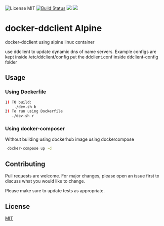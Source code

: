![License MIT](https://img.shields.io/badge/license-MIT-blue.svg) [![Build Status](https://travis-ci.org/nmaiti/alpine_docker-ddclient.svg?branch=master)](https://travis-ci.org/nmaiti/alpine_docker-ddclient) [![](https://img.shields.io/docker/stars/nbmaiti/ddclient.svg)](https://hub.docker.com/r/nbmaiti/ddclient 'DockerHub') [![](https://img.shields.io/docker/pulls/nbmaiti/ddclient.svg)](https://hub.docker.com/r/nbmaiti/ddclient 'DockerHub')

# docker-ddclient Alpine
docker-ddclient using alpine linux container

use ddclient to update dynamic dns of name servers.
Example configs are kept inside /etc/ddclient/config
put the ddclient.conf inside ddclient-config folder

## Usage
### Using Dockerfile
```bash
1) TO build:
    ./dev.sh b
2) To run using Dockerfile
   ./dev.sh r
```

### Using docker-composer
 Without building using dockerhub image using dockercompose
```bash 
 docker-compose up -d
```

## Contributing
Pull requests are welcome. For major changes, please open an issue first to discuss what you would like to change.

Please make sure to update tests as appropriate.

## License
[MIT](https://choosealicense.com/licenses/mit/)
